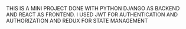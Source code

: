 THIS IS A MINI PROJECT DONE WITH PYTHON DJANGO AS BACKEND AND REACT AS FRONTEND.
I USED JWT FOR AUTHENTICATION AND AUTHORIZATION AND REDUX FOR STATE MANAGEMENT
